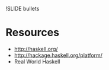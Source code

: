 !SLIDE bullets
# Resources
* http://haskell.org/
* http://hackage.haskell.org/platform/
* Real World Haskell
